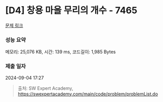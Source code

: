 # [D4] 창용 마을 무리의 개수 - 7465 

[문제 링크](https://swexpertacademy.com/main/code/problem/problemDetail.do?contestProbId=AWngfZVa9XwDFAQU) 

### 성능 요약

메모리: 25,076 KB, 시간: 139 ms, 코드길이: 1,985 Bytes

### 제출 일자

2024-09-04 17:27



> 출처: SW Expert Academy, https://swexpertacademy.com/main/code/problem/problemList.do